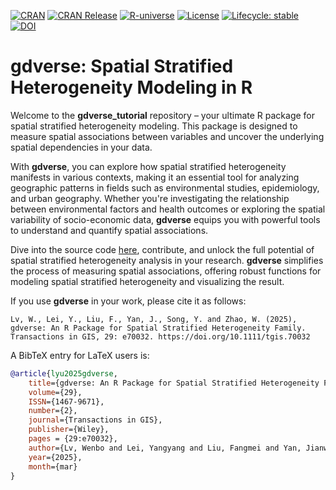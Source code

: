 [![CRAN](https://www.r-pkg.org/badges/version/gdverse)](https://CRAN.R-project.org/package=gdverse)
[![CRAN
Release](https://www.r-pkg.org/badges/last-release/gdverse)](https://CRAN.R-project.org/package=gdverse)
[![R-universe](https://stscl.r-universe.dev/badges/gdverse?color=cyan)](https://stscl.r-universe.dev/gdverse)
[![License](https://img.shields.io/badge/license-GPL--3-brightgreen.svg?style=flat)](http://www.gnu.org/licenses/gpl-3.0.html)
[![Lifecycle:
stable](https://img.shields.io/badge/lifecycle-stable-20b2aa.svg)](https://lifecycle.r-lib.org/articles/stages.html#stable)
[![DOI](https://img.shields.io/badge/DOI-10.1111%2Ftgis.70032-63847e?logo=doi&style=flat)](https://onlinelibrary.wiley.com/doi/10.1111/tgis.70032)

# gdverse: Spatial Stratified Heterogeneity Modeling in R

Welcome to the **gdverse_tutorial** repository – your ultimate R package for spatial stratified heterogeneity modeling. This package is designed to measure spatial associations between variables and uncover the underlying spatial dependencies in your data.

With **gdverse**, you can explore how spatial stratified heterogeneity manifests in various contexts, making it an essential tool for analyzing geographic patterns in fields such as environmental studies, epidemiology, and urban geography. Whether you're investigating the relationship between environmental factors and health outcomes or exploring the spatial variability of socio-economic data, **gdverse** equips you with powerful tools to understand and quantify spatial associations.

Dive into the source code [here](https://github.com/stscl/gdverse), contribute, and unlock the full potential of spatial stratified heterogeneity analysis in your research. **gdverse** simplifies the process of measuring spatial associations, offering robust functions for modeling spatial stratified heterogeneity and visualizing the result.

If you use **gdverse** in your work, please cite it as follows:

    Lv, W., Lei, Y., Liu, F., Yan, J., Song, Y. and Zhao, W. (2025), gdverse: An R Package for Spatial Stratified Heterogeneity Family. Transactions in GIS, 29: e70032. https://doi.org/10.1111/tgis.70032

A BibTeX entry for LaTeX users is:

```bib
@article{lyu2025gdverse, 
    title={gdverse: An R Package for Spatial Stratified Heterogeneity Family}, 
    volume={29}, 
    ISSN={1467-9671},
    number={2}, 
    journal={Transactions in GIS}, 
    publisher={Wiley}, 
    pages = {29:e70032},
    author={Lv, Wenbo and Lei, Yangyang and Liu, Fangmei and Yan, Jianwu and Song, Yongze and Zhao, Wufan},
    year={2025}, 
    month={mar}
}
